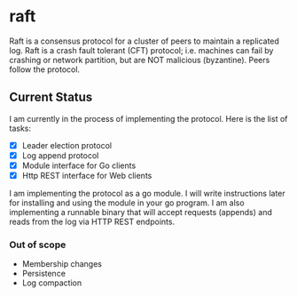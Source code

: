 # raft

Raft is a consensus protocol for a cluster of peers to maintain a replicated log.
Raft is a crash fault tolerant (CFT) protocol; i.e. machines can fail by crashing
or network partition, but are NOT malicious (byzantine). Peers follow the protocol.

## Current Status

I am currently in the process of implementing the protocol. Here is the list of tasks:

- [x] Leader election protocol
- [x] Log append protocol
- [x] Module interface for Go clients
- [x] Http REST interface for Web clients

I am implementing the protocol as a go module. I will write instructions later for
installing and using the module in your go program. I am also implementing a
runnable binary that will accept requests (appends) and reads from the log via
HTTP REST endpoints.

### Out of scope

- Membership changes
- Persistence
- Log compaction
